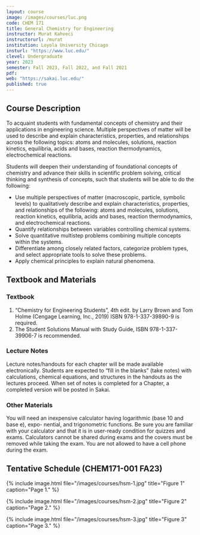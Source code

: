 ```yaml
---
layout: course
image: /images/courses/luc.png
code: CHEM 171
title: General Chemistry for Engineering
instructor: Murat Kahveci
instructorurl: /murat
institution: Loyola University Chicago
insturl: "https://www.luc.edu/"
clevel: Undergraduate
year: 2023
semester: Fall 2023, Fall 2022, and Fall 2021
pdf:
web: "https://sakai.luc.edu/"
published: true
---
```


## Course Description

To acquaint students with fundamental concepts of chemistry and their applications in engineering science. Multiple perspectives of matter will be used to describe and explain characteristics, properties, and relationships across the following topics: atoms and molecules, solutions, reaction kinetics, equilibria, acids and bases, reaction thermodynamics, electrochemical reactions.

Students will deepen their understanding of foundational concepts of chemistry and advance their skills in scientific problem solving, critical thinking and synthesis of concepts, such that students will be able to do the following:
- Use multiple perspectives of matter (macroscopic, particle, symbolic levels) to qualitatively describe and explain characteristics, properties, and relationships of the following: atoms and molecules, solutions, reaction kinetics, equilibria, acids and bases, reaction thermodynamics, and electrochemical reactions. 
- Quantify relationships between variables controlling chemical systems.
- Solve quantitative multistep problems combining multiple concepts within the systems.
- Differentiate among closely related factors, categorize problem types, and select appropriate tools to solve these problems.
- Apply chemical principles to explain natural phenomena.


## Textbook and Materials

### Textbook

1. “Chemistry for Engineering Students”, 4th edit. by Larry Brown and Tom Holme (Cengage Learning, Inc., 2019) ISBN 978-1-337-39890-9 is required. 
2. The Student Solutions Manual with Study Guide, ISBN 978-1-337-39906-7 is recommended.

### Lecture Notes

Lecture notes/handouts for each chapter will be made available electronically. Students are expected to “fill in the blanks” (take notes) with calculations, chemical equations, and structures in the handouts as the lectures proceed. When set of notes is completed for a Chapter, a completed version will be posted in Sakai.

### Other Materials

You will need an inexpensive calculator having logarithmic (base 10 and base e), expo- nential, and trigonometric functions. Be sure you are familiar with your calculator and that it is in user-ready condition for quizzes and exams. Calculators cannot be shared during exams and the covers must be removed while taking the exam. You are not allowed to have a cell phone during the exam.


## Tentative Schedule (CHEM171-001 FA23)

{% include image.html 
   file="/images/courses/hsm-1.jpg"
   title="Figure 1"
   caption="Page 1." %}

{% include image.html 
   file="/images/courses/hsm-2.jpg"
   title="Figure 2"
   caption="Page 2." %}

{% include image.html 
   file="/images/courses/hsm-3.jpg"
   title="Figure 3"
   caption="Page 3." %}